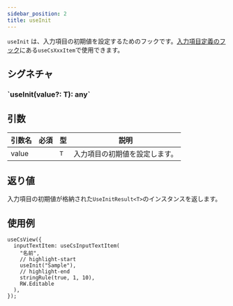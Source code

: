 ```yaml
---
sidebar_position: 2
title: useInit
---
```


`useInit` は、入力項目の初期値を設定するためのフックです。[入力項目定義のフック](../../../category/入力項目定義のフック)にある`useCsXxxItem`で使用できます。

## シグネチャ

<h3>`useInit<T>(value?: T): any`</h3>

## 引数

| 引数名 | 必須 | 型  | 説明                           |
| ------ | ---- | --- | ------------------------------ |
| value  |      | `T` | 入力項目の初期値を設定します。 |

## 返り値

入力項目の初期値が格納された`UseInitResult<T>`のインスタンスを返します。

## 使用例

```tsx
useCsView({
  inputTextItem: useCsInputTextItem(
    "名前",
    // highlight-start
    useInit("Sample"),
    // highlight-end
    stringRule(true, 1, 10),
    RW.Editable
  ),
});
```
